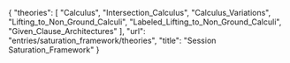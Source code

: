 {
    "theories": [
        "Calculus",
        "Intersection_Calculus",
        "Calculus_Variations",
        "Lifting_to_Non_Ground_Calculi",
        "Labeled_Lifting_to_Non_Ground_Calculi",
        "Given_Clause_Architectures"
    ],
    "url": "entries/saturation_framework/theories",
    "title": "Session Saturation_Framework"
}
